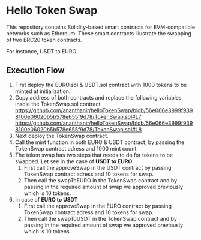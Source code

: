 # Hello Token Swap

This repository contains Solidity-based smart contracts for EVM-compatible networks such as Ethereum. These smart contracts illustrate the swapping of two ERC20 token contracts.  

For instance, USDT to EURO.

## Execution Flow
1. First deploy the EURO.sol & USDT.sol contract with 1000 tokens to be minted at initialization.
2. Copy address of both contracts and replace the following variables insdie the TokenSwap.sol contract
https://github.com/ananthanir/helloTokenSwap/blob/56e066e3999f9398100e06020b5b578e655f9d78/TokenSwap.sol#L7
https://github.com/ananthanir/helloTokenSwap/blob/56e066e3999f9398100e06020b5b578e655f9d78/TokenSwap.sol#L8
3. Next deploy the TokenSwap contract.
4. Call the mint function in both EURO & USDT contract, by passing the TokenSwap contract adress and 1000 mint count.
5. The token swap has two steps that needs to do for tokens to be swapped. Let see in the case of **USDT to EURO**
    1.  First call the approveSwap in the USDT contract by passing TokenSwap contract adress and 10 tokens for swap.
    2.  Then call the swapToEURO in the TokenSwap contract and by passing in the required amount of swap we approved previously which is 10 tokens.
6. In case of **EURO to USDT**
    1.  First call the approveSwap in the EURO contract by passing TokenSwap contract adress and 10 tokens for swap.
    2.  Then call the swapToUSDT in the TokenSwap contract and by passing in the required amount of swap we approved previously which is 10 tokens.
